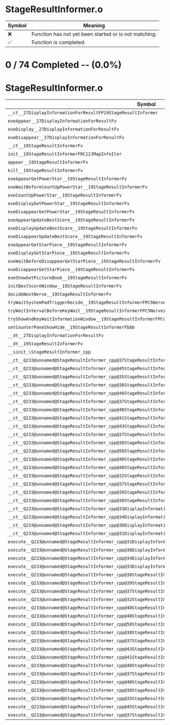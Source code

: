 # StageResultInformer.o
| Symbol | Meaning 
| ------------- | ------------- 
| :x: | Function has not yet been started or is not matching. 
| :white_check_mark: | Function is completed. 


# 0 / 74 Completed -- (0.0%)
# StageResultInformer.o
| Symbol | Decompiled? |
| ------------- | ------------- |
| `__ct__27DisplayInformationForResultFP19StageResultInformer` | :x: |
| `exeAppear__27DisplayInformationForResultFv` | :x: |
| `exeDisplay__27DisplayInformationForResultFv` | :x: |
| `exeDisappear__27DisplayInformationForResultFv` | :x: |
| `__ct__19StageResultInformerFv` | :x: |
| `init__19StageResultInformerFRC12JMapInfoIter` | :x: |
| `appear__19StageResultInformerFv` | :x: |
| `kill__19StageResultInformerFv` | :x: |
| `exeAppearGetPowerStar__19StageResultInformerFv` | :x: |
| `exeWaitBeforeCountUpPowerStar__19StageResultInformerFv` | :x: |
| `exeCountUpPowerStar__19StageResultInformerFv` | :x: |
| `exeDisplayGetPowerStar__19StageResultInformerFv` | :x: |
| `exeDisappearGetPowerStar__19StageResultInformerFv` | :x: |
| `exeAppearUpdateBestScore__19StageResultInformerFv` | :x: |
| `exeDisplayUpdateBestScore__19StageResultInformerFv` | :x: |
| `exeDisappearUpdateBestScore__19StageResultInformerFv` | :x: |
| `exeAppearGetStarPiece__19StageResultInformerFv` | :x: |
| `exeDisplayGetStarPiece__19StageResultInformerFv` | :x: |
| `exeWaitBeforeDisappearGetStarPiece__19StageResultInformerFv` | :x: |
| `exeDisappearGetStarPiece__19StageResultInformerFv` | :x: |
| `exeShowGetPictureBook__19StageResultInformerFv` | :x: |
| `initBestScoreWindow__19StageResultInformerFv` | :x: |
| `decideNextNerve__19StageResultInformerFv` | :x: |
| `tryWaitSystemPadTriggerDecide__19StageResultInformerFPC5Nerve` | :x: |
| `tryWaitIntervalBeforeKeyWait__19StageResultInformerFPC5Nervei` | :x: |
| `tryShowAndKeyWaitInformationWindow__19StageResultInformerFPCcPC5Nerve` | :x: |
| `setCounterPaneShowHide__19StageResultInformerFbbb` | :x: |
| `__dt__27DisplayInformationForResultFv` | :x: |
| `__dt__19StageResultInformerFv` | :x: |
| `__sinit_\StageResultInformer_cpp` | :x: |
| `__ct__Q233@unnamed@StageResultInformer_cpp@37StageResultInformerAppearGetPowerStarFv` | :x: |
| `__ct__Q233@unnamed@StageResultInformer_cpp@45StageResultInformerWaitBeforeCountUpPowerStarFv` | :x: |
| `__ct__Q233@unnamed@StageResultInformer_cpp@35StageResultInformerCountUpPowerStarFv` | :x: |
| `__ct__Q233@unnamed@StageResultInformer_cpp@38StageResultInformerDisplayGetPowerStarFv` | :x: |
| `__ct__Q233@unnamed@StageResultInformer_cpp@40StageResultInformerDisappearGetPowerStarFv` | :x: |
| `__ct__Q233@unnamed@StageResultInformer_cpp@37StageResultInformerShowGalaxyCompleteFv` | :x: |
| `__ct__Q233@unnamed@StageResultInformer_cpp@40StageResultInformerAppearUpdateBestScoreFv` | :x: |
| `__ct__Q233@unnamed@StageResultInformer_cpp@41StageResultInformerDisplayUpdateBestScoreFv` | :x: |
| `__ct__Q233@unnamed@StageResultInformer_cpp@43StageResultInformerDisappearUpdateBestScoreFv` | :x: |
| `__ct__Q233@unnamed@StageResultInformer_cpp@37StageResultInformerAppearGetStarPieceFv` | :x: |
| `__ct__Q233@unnamed@StageResultInformer_cpp@38StageResultInformerDisplayGetStarPieceFv` | :x: |
| `__ct__Q233@unnamed@StageResultInformer_cpp@50StageResultInformerWaitBeforeDisappearGetStarPieceFv` | :x: |
| `__ct__Q233@unnamed@StageResultInformer_cpp@40StageResultInformerDisappearGetStarPieceFv` | :x: |
| `__ct__Q233@unnamed@StageResultInformer_cpp@40StageResultInformerShowNewGalaxyDiscoverFv` | :x: |
| `__ct__Q233@unnamed@StageResultInformer_cpp@32StageResultInformerShowGalaxyMapFv` | :x: |
| `__ct__Q233@unnamed@StageResultInformer_cpp@37StageResultInformerShowGetPictureBookFv` | :x: |
| `__ct__Q233@unnamed@StageResultInformer_cpp@39StageResultInformerShowTicoGalaxyAppearFv` | :x: |
| `__ct__Q233@unnamed@StageResultInformer_cpp@38StageResultInformerShowAstroMapForTicoFv` | :x: |
| `__ct__Q233@unnamed@StageResultInformer_cpp@33DisplayInformationForResultAppearFv` | :x: |
| `__ct__Q233@unnamed@StageResultInformer_cpp@34DisplayInformationForResultDisplayFv` | :x: |
| `__ct__Q233@unnamed@StageResultInformer_cpp@36DisplayInformationForResultDisappearFv` | :x: |
| `__ct__Q233@unnamed@StageResultInformer_cpp@31DisplayInformationForResultIdleFv` | :x: |
| `execute__Q233@unnamed@StageResultInformer_cpp@31DisplayInformationForResultIdleCFP5Spine` | :x: |
| `execute__Q233@unnamed@StageResultInformer_cpp@36DisplayInformationForResultDisappearCFP5Spine` | :x: |
| `execute__Q233@unnamed@StageResultInformer_cpp@34DisplayInformationForResultDisplayCFP5Spine` | :x: |
| `execute__Q233@unnamed@StageResultInformer_cpp@33DisplayInformationForResultAppearCFP5Spine` | :x: |
| `execute__Q233@unnamed@StageResultInformer_cpp@38StageResultInformerShowAstroMapForTicoCFP5Spine` | :x: |
| `execute__Q233@unnamed@StageResultInformer_cpp@39StageResultInformerShowTicoGalaxyAppearCFP5Spine` | :x: |
| `execute__Q233@unnamed@StageResultInformer_cpp@37StageResultInformerShowGetPictureBookCFP5Spine` | :x: |
| `execute__Q233@unnamed@StageResultInformer_cpp@32StageResultInformerShowGalaxyMapCFP5Spine` | :x: |
| `execute__Q233@unnamed@StageResultInformer_cpp@40StageResultInformerShowNewGalaxyDiscoverCFP5Spine` | :x: |
| `execute__Q233@unnamed@StageResultInformer_cpp@40StageResultInformerDisappearGetStarPieceCFP5Spine` | :x: |
| `execute__Q233@unnamed@StageResultInformer_cpp@50StageResultInformerWaitBeforeDisappearGetStarPieceCFP5Spine` | :x: |
| `execute__Q233@unnamed@StageResultInformer_cpp@38StageResultInformerDisplayGetStarPieceCFP5Spine` | :x: |
| `execute__Q233@unnamed@StageResultInformer_cpp@37StageResultInformerAppearGetStarPieceCFP5Spine` | :x: |
| `execute__Q233@unnamed@StageResultInformer_cpp@43StageResultInformerDisappearUpdateBestScoreCFP5Spine` | :x: |
| `execute__Q233@unnamed@StageResultInformer_cpp@41StageResultInformerDisplayUpdateBestScoreCFP5Spine` | :x: |
| `execute__Q233@unnamed@StageResultInformer_cpp@40StageResultInformerAppearUpdateBestScoreCFP5Spine` | :x: |
| `execute__Q233@unnamed@StageResultInformer_cpp@37StageResultInformerShowGalaxyCompleteCFP5Spine` | :x: |
| `execute__Q233@unnamed@StageResultInformer_cpp@40StageResultInformerDisappearGetPowerStarCFP5Spine` | :x: |
| `execute__Q233@unnamed@StageResultInformer_cpp@38StageResultInformerDisplayGetPowerStarCFP5Spine` | :x: |
| `execute__Q233@unnamed@StageResultInformer_cpp@35StageResultInformerCountUpPowerStarCFP5Spine` | :x: |
| `execute__Q233@unnamed@StageResultInformer_cpp@45StageResultInformerWaitBeforeCountUpPowerStarCFP5Spine` | :x: |
| `execute__Q233@unnamed@StageResultInformer_cpp@37StageResultInformerAppearGetPowerStarCFP5Spine` | :x: |
